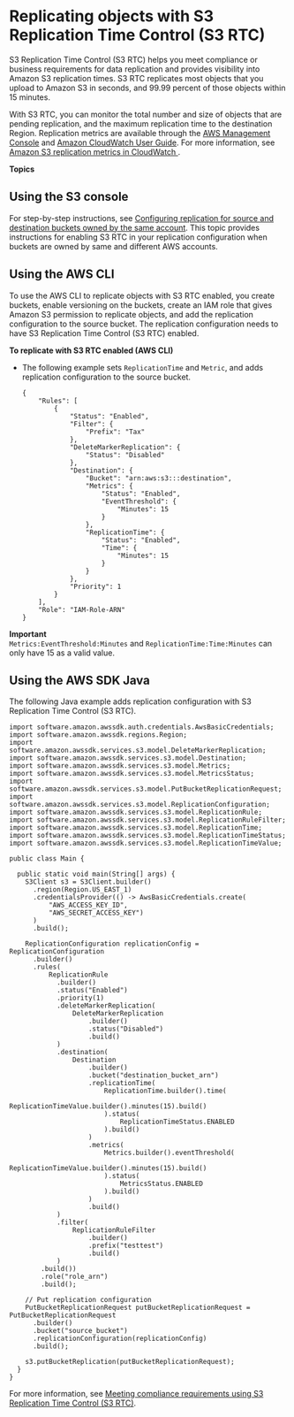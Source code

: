 # Replicating objects with S3 Replication Time Control \(S3 RTC\)<a name="replication-walkthrough-5"></a>

S3 Replication Time Control \(S3 RTC\) helps you meet compliance or business requirements for data replication and provides visibility into Amazon S3 replication times\. S3 RTC replicates most objects that you upload to Amazon S3 in seconds, and 99\.99 percent of those objects within 15 minutes\. 

With S3 RTC, you can monitor the total number and size of objects that are pending replication, and the maximum replication time to the destination Region\. Replication metrics are available through the [AWS Management Console](https://console.aws.amazon.com/s3/) and [Amazon CloudWatch User Guide](https://docs.aws.amazon.com/AmazonCloudWatch/latest/DeveloperGuide/)\. For more information, see [Amazon S3 replication metrics in CloudWatch ](metrics-dimensions.md#s3-cloudwatch-replication-metrics)\. 

**Topics**

## Using the S3 console<a name="replication-ex5-console"></a>

For step\-by\-step instructions, see [Configuring replication for source and destination buckets owned by the same account](replication-walkthrough1.md)\. This topic provides instructions for enabling S3 RTC in your replication configuration when buckets are owned by same and different AWS accounts\.

## Using the AWS CLI<a name="replication-ex5-cli"></a>

To use the AWS CLI to replicate objects with S3 RTC enabled, you create buckets, enable versioning on the buckets, create an IAM role that gives Amazon S3 permission to replicate objects, and add the replication configuration to the source bucket\. The replication configuration needs to have S3 Replication Time Control \(S3 RTC\) enabled\. 

**To replicate with S3 RTC enabled \(AWS CLI\)**
+ The following example sets `ReplicationTime` and `Metric`, and adds replication configuration to the source bucket\.

  ```
  {
      "Rules": [
          {
              "Status": "Enabled",
              "Filter": {
                  "Prefix": "Tax"
              },
              "DeleteMarkerReplication": {
                  "Status": "Disabled"
              },
              "Destination": {
                  "Bucket": "arn:aws:s3:::destination",
                  "Metrics": {
                      "Status": "Enabled",
                      "EventThreshold": {
                          "Minutes": 15
                      }
                  },
                  "ReplicationTime": {
                      "Status": "Enabled",
                      "Time": {
                          "Minutes": 15
                      }
                  }
              },
              "Priority": 1
          }
      ],
      "Role": "IAM-Role-ARN"
  }
  ```
**Important**  
 `Metrics:EventThreshold:Minutes` and `ReplicationTime:Time:Minutes` can only have 15 as a valid value\. 

## Using the AWS SDK Java<a name="replication-ex5-sdk"></a>

 The following Java example adds replication configuration with S3 Replication Time Control \(S3 RTC\)\.

```
import software.amazon.awssdk.auth.credentials.AwsBasicCredentials;
import software.amazon.awssdk.regions.Region;
import software.amazon.awssdk.services.s3.model.DeleteMarkerReplication;
import software.amazon.awssdk.services.s3.model.Destination;
import software.amazon.awssdk.services.s3.model.Metrics;
import software.amazon.awssdk.services.s3.model.MetricsStatus;
import software.amazon.awssdk.services.s3.model.PutBucketReplicationRequest;
import software.amazon.awssdk.services.s3.model.ReplicationConfiguration;
import software.amazon.awssdk.services.s3.model.ReplicationRule;
import software.amazon.awssdk.services.s3.model.ReplicationRuleFilter;
import software.amazon.awssdk.services.s3.model.ReplicationTime;
import software.amazon.awssdk.services.s3.model.ReplicationTimeStatus;
import software.amazon.awssdk.services.s3.model.ReplicationTimeValue;

public class Main {

  public static void main(String[] args) {
    S3Client s3 = S3Client.builder()
      .region(Region.US_EAST_1)
      .credentialsProvider(() -> AwsBasicCredentials.create(
          "AWS_ACCESS_KEY_ID",
          "AWS_SECRET_ACCESS_KEY")
      )
      .build();

    ReplicationConfiguration replicationConfig = ReplicationConfiguration
      .builder()
      .rules(
          ReplicationRule
            .builder()
            .status("Enabled")
            .priority(1)
            .deleteMarkerReplication(
                DeleteMarkerReplication
                    .builder()
                    .status("Disabled")
                    .build()
            )
            .destination(
                Destination
                    .builder()
                    .bucket("destination_bucket_arn")
                    .replicationTime(
                        ReplicationTime.builder().time(
                            ReplicationTimeValue.builder().minutes(15).build()
                        ).status(
                            ReplicationTimeStatus.ENABLED
                        ).build()
                    )
                    .metrics(
                        Metrics.builder().eventThreshold(
                            ReplicationTimeValue.builder().minutes(15).build()
                        ).status(
                            MetricsStatus.ENABLED
                        ).build()
                    )
                    .build()
            )
            .filter(
                ReplicationRuleFilter
                    .builder()
                    .prefix("testtest")
                    .build()
            )
        .build())
        .role("role_arn")
        .build();

    // Put replication configuration
    PutBucketReplicationRequest putBucketReplicationRequest = PutBucketReplicationRequest
      .builder()
      .bucket("source_bucket")
      .replicationConfiguration(replicationConfig)
      .build();

    s3.putBucketReplication(putBucketReplicationRequest);
  }
}
```

For more information, see [Meeting compliance requirements using S3 Replication Time Control \(S3 RTC\)](replication-time-control.md)\. 